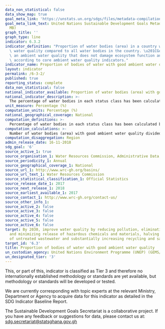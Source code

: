 ```yaml
---
data_non_statistical: false
data_show_map: true
goal_meta_link: 'https://unstats.un.org/sdgs/files/metadata-compilation/Metadata-Goal-6.pdf '
goal_meta_link_text: United Nations Sustainable Development Goals Metadata (PDF 4.0
  MB)
graph_title: ''
graph_type: line
indicator: 6.3.2
indicator_definition: "Proportion of water bodies (area) in a country with good ambient\
  \ water quality compared to all water bodies in the country. \u201CGood\u201D indicates\
  \ an ambient water quality that does not damage ecosystem function and human health\
  \ according to core ambient water quality indicators."
indicator_name: Proportion of bodies of water with good ambient water quality
layout: indicator
permalink: /6-3-2/
published: true
reporting_status: complete
data_non_statistical: false
national_indicator_available: Proportion of water bodies (area) with good ambient water quality compared to all water bodies in the country
national_indicator_description: >-
  The percentage of water bodies in each status class has been calculated based on the total number of water bodies assessed in each year
unit_measure: Percentage (%)
computation_units: Percentage (%)
national_geographical_coverage: National
computation_definitions: >-
  Percentage of water bodies in each status class has been calculated based on the total number of water bodies assessed in each year
computation_calculations: >-
  Number of water bodies (area) with good ambient water quality divided by all water bodies in the country and multiplied by 100
computation_disaggregation: Region
admin_release_date: 16-11-2018
sdg_goal: '6'
source_active_1: true
source_organisation_1: Water Resources Commission, Administrative Data, 2017
source_periodicity_1: Annual
source_geographical_coverage_1: National
source_url_1: http://www.wrc-gh.org/basins/
source_url_text_1: Water Resources Commission
source_statistical_classification_1: Official Statistics
source_release_date_1: 2017
source_next_release_1: 2018
source_earliest_available_1: 2017
source_contact_1: http://www.wrc-gh.org/contact-us/
source_other_info_1:
source_active_2: false
source_active_3: false
source_active_4: false
source_active_5: false
source_active_6: false
target: By 2030, improve water quality by reducing pollution, eliminating dumping
  and minimizing release of hazardous chemicals and materials, halving the proportion
  of untreated wastewater and substantially increasing recycling and safe reuse globally
target_id: '6.3'
title: Proportion of bodies of water with good ambient water quality
un_custodian_agency: United Nations Environment Programme (UNEP) (GEMS/Water)
un_designated_tier: '3'
---
```

This, or part of this, indicator is classified as Tier 3 and therefore no internationally established methodology or standards are yet available, but methodology or standards will be developed or tested.

We are currently corresponding with topic experts at the relevant Ministry, Department or Agency to acquire data for this indicator as detailed in the SDG Indicator Baseline Report.

The Sustainable Development Goals Secretariat is a collaborative project. If you have any feedback or suggestions for data, please contact us at: sdg.secretariat@statsghana.gov.gh

